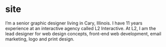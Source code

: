 # site

I’m a senior graphic designer living in Cary, Illinois. I have 11 years experience at an interactive agency called L2 Interactive. At L2, I am the lead designer for web design concepts, front-end web development, email marketing, logo and print design.
